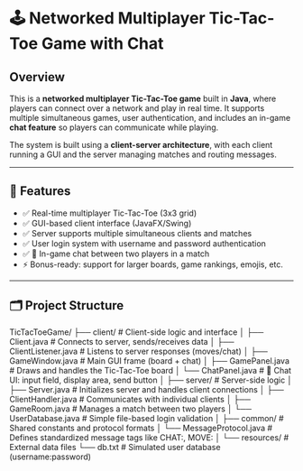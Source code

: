 # 🕹️ Networked Multiplayer Tic-Tac-Toe Game with Chat

## Overview

This is a **networked multiplayer Tic-Tac-Toe game** built in **Java**, where players can connect over a network and play in real time. It supports multiple simultaneous games, user authentication, and includes an in-game **chat feature** so players can communicate while playing.

The system is built using a **client-server architecture**, with each client running a GUI and the server managing matches and routing messages.

---

## 🎯 Features

- ✅ Real-time multiplayer Tic-Tac-Toe (3x3 grid)
- ✅ GUI-based client interface (JavaFX/Swing)
- ✅ Server supports multiple simultaneous clients and matches
- ✅ User login system with username and password authentication
- ✅ 🔸 In-game chat between two players in a match 
- ⚡ Bonus-ready: support for larger boards, game rankings, emojis, etc.

---

## 🗂️ Project Structure

TicTacToeGame/
├── client/                         # Client-side logic and interface
│   ├── Client.java                 # Connects to server, sends/receives data
│   ├── ClientListener.java         # Listens to server responses (moves/chat)
│   ├── GameWindow.java             # Main GUI frame (board + chat)
│   ├── GamePanel.java              # Draws and handles the Tic-Tac-Toe board
│   └── ChatPanel.java              # 🔸 Chat UI: input field, display area, send button
│
├── server/                         # Server-side logic
│   ├── Server.java                 # Initializes server and handles client connections
│   ├── ClientHandler.java          # Communicates with individual clients
│   ├── GameRoom.java               # Manages a match between two players
│   └── UserDatabase.java           # Simple file-based login validation
│
├── common/                         # Shared constants and protocol formats
│   └── MessageProtocol.java        # Defines standardized message tags like CHAT:, MOVE:
│
└── resources/                      # External data files
    └── db.txt                      # Simulated user database (username:password)

